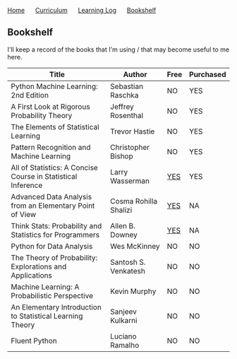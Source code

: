 <p>
  <a style="padding-right:20px;" href="./index.html">Home</a>
  <a style="padding-right:20px;" href="./curriculum.html">Curriculum</a>
  <a style="padding-right:20px;" href="./learning_log.html">Learning Log</a>
  <a style="padding-right:20px;" href="./bookshelf.html">Bookshelf</a>
</p>

## Bookshelf

I'll keep a record of the books that I'm using / that may become useful to me here.

| Title  | Author  | Free  | Purchased  |
|---|---|---|---|
| Python Machine Learning: 2nd Edition  | Sebastian Raschka | NO  |  YES |
| A First Look at Rigorous Probability Theory  | Jeffrey Rosenthal | NO  |  YES |
| The Elements of Statistical Learning | Trevor Hastie | NO |  YES |
| Pattern Recognition and Machine Learning | Christopher Bishop | NO |  YES |
| All of Statistics: A Concise Course in Statistical Inference  | Larry Wasserman| [YES](https://www.ic.unicamp.br/~wainer/cursos/1s2013/ml/livro.pdf)  |  YES |
| Advanced Data Analysis from an Elementary Point of View  | Cosma Rohilla Shalizi  | [YES](http://www.stat.cmu.edu/~cshalizi/ADAfaEPoV/ADAfaEPoV.pdf)  | NA  |
| Think Stats: Probability and Statistics for Programmers  | Allen B. Downey  | [YES](https://greenteapress.com/wp/think-stats-2e/)  | NA  |
| Python for Data Analysis  | Wes McKinney | NO | NO  |
| The Theory of Probability: Explorations and Applications  | Santosh S. Venkatesh  | NO  |  NO |
| Machine Learning: A Probabilistic Perspective  | Kevin Murphy   | NO  |  NO |
| An Elementary Introduction to Statistical Learning Theory  | Sanjeev Kulkarni   | NO  |  NO |
| Fluent Python  | Luciano Ramalho   | NO  |  NO |

